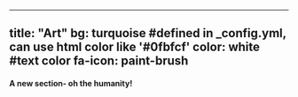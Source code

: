 ---
  title: "Art"
  bg: turquoise  #defined in _config.yml, can use html color like '#0fbfcf'
  color: white   #text color
  fa-icon: paint-brush
  ---

  #### A new section- oh the humanity!

